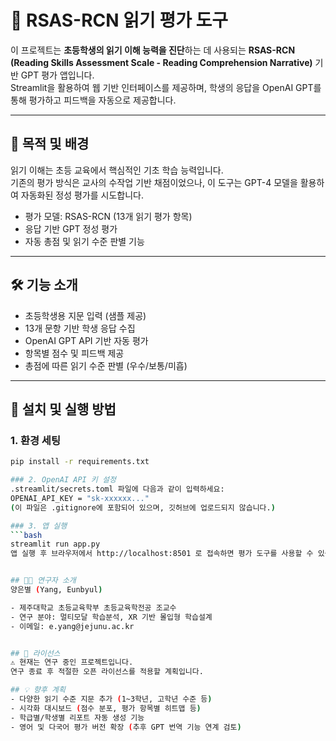 # 📘 RSAS-RCN 읽기 평가 도구

이 프로젝트는 **초등학생의 읽기 이해 능력을 진단**하는 데 사용되는 **RSAS-RCN (Reading Skills Assessment Scale - Reading Comprehension Narrative)** 기반 GPT 평가 앱입니다.  
Streamlit을 활용하여 웹 기반 인터페이스를 제공하며, 학생의 응답을 OpenAI GPT를 통해 평가하고 피드백을 자동으로 제공합니다.

---

## 📌 목적 및 배경

읽기 이해는 초등 교육에서 핵심적인 기초 학습 능력입니다.  
기존의 평가 방식은 교사의 수작업 기반 채점이었으나, 이 도구는 GPT-4 모델을 활용하여 자동화된 정성 평가를 시도합니다.

- 평가 모델: RSAS-RCN (13개 읽기 평가 항목)
- 응답 기반 GPT 정성 평가
- 자동 총점 및 읽기 수준 판별 기능

---

## 🛠 기능 소개

- 초등학생용 지문 입력 (샘플 제공)
- 13개 문항 기반 학생 응답 수집
- OpenAI GPT API 기반 자동 평가
- 항목별 점수 및 피드백 제공
- 총점에 따른 읽기 수준 판별 (우수/보통/미흡)

---

## 🚀 설치 및 실행 방법

### 1. 환경 세팅
```bash
pip install -r requirements.txt

### 2. OpenAI API 키 설정
.streamlit/secrets.toml 파일에 다음과 같이 입력하세요:
OPENAI_API_KEY = "sk-xxxxxx..."
(이 파일은 .gitignore에 포함되어 있으며, 깃허브에 업로드되지 않습니다.)

### 3. 앱 실행
```bash
streamlit run app.py
앱 실행 후 브라우저에서 http://localhost:8501 로 접속하면 평가 도구를 사용할 수 있습니다.


## 👩‍🔬 연구자 소개
양은별 (Yang, Eunbyul)

- 제주대학교 초등교육학부 초등교육학전공 조교수
- 연구 분야: 멀티모달 학습분석, XR 기반 몰입형 학습설계
- 이메일: e.yang@jejunu.ac.kr


## 📄 라이선스
⚠️ 현재는 연구 중인 프로젝트입니다.  
연구 종료 후 적절한 오픈 라이선스를 적용할 계획입니다.

## 💡 향후 계획
- 다양한 읽기 수준 지문 추가 (1~3학년, 고학년 수준 등)
- 시각화 대시보드 (점수 분포, 평가 항목별 히트맵 등)
- 학급별/학생별 리포트 자동 생성 기능
- 영어 및 다국어 평가 버전 확장 (추후 GPT 번역 기능 연계 검토)

